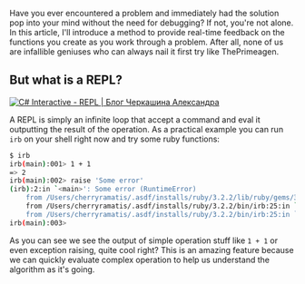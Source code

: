 Have you ever encountered a problem and immediately had the solution pop into your mind without the need for debugging? If not, you're not alone. In this article, I'll introduce a method to provide real-time feedback on the functions you create as you work through a problem. After all, none of us are infallible geniuses who can always nail it first try like ThePrimeagen.

## But what is a REPL?

[![C# Interactive - REPL | Блог Черкашина Александра](https://external-content.duckduckgo.com/iu/?u=https%3A%2F%2Fwww.cherkashin.dev%2Fassets%2Frepl%2Frepl-meme.png&f=1&nofb=1&ipt=a0b043d8684763fff7dd672daf45d42fc02a9c40a3600c7f75401649871675ac&ipo=images)](https://www.cherkashin.dev/assets/repl/repl-meme.png)

A REPL is simply an infinite loop that accept a command and eval it outputting the result of the operation. As a practical example you can run `irb` on your shell right now and try some ruby functions:

```sh
$ irb
irb(main):001> 1 + 1
=> 2
irb(main):002> raise 'Some error'
(irb):2:in `<main>': Some error (RuntimeError)
	from /Users/cherryramatis/.asdf/installs/ruby/3.2.2/lib/ruby/gems/3.2.0/gems/irb-1.8.0/exe/irb:9:in `<top (required)>'
	from /Users/cherryramatis/.asdf/installs/ruby/3.2.2/bin/irb:25:in `load'
	from /Users/cherryramatis/.asdf/installs/ruby/3.2.2/bin/irb:25:in `<main>'
irb(main):003>
```

As you can see we see the output of simple operation stuff like `1 + 1` or even exception raising, quite cool right? This is an amazing feature because we can quickly evaluate complex operation to help us understand the algorithm as it's going.